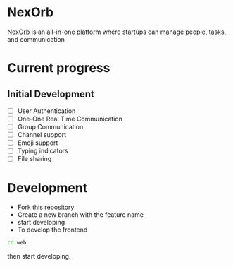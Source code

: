 # NexOrb

NexOrb is an all-in-one platform where startups can manage people, tasks, and communication

# Current progress

 ## Initial Development
  - [ ]  User Authentication 
  - [ ]  One-One Real Time Communication
  - [ ]  Group Communication 
  - [ ]  Channel support
  - [ ]  Emoji support
  - [ ]  Typing indicators
  - [ ]  File sharing

# Development 

- Fork this repository
- Create a new branch with the feature name
- start developing
- To develop the frontend
```bash
cd web
```
then start developing. 
